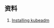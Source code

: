 ## 资料
1. [Installing kubeadm](https://kubernetes.io/docs/setup/production-environment/tools/kubeadm/install-kubeadm/)